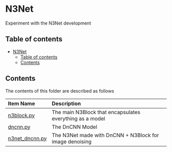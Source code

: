 # N3Net

Experiment with the N3Net development

## Table of contents

- [N3Net](#n3net)
    - [Table of contents](#table-of-contents)
    - [Contents](#contents)

## Contents

The contents of this folder are described as follows

| Item Name | Description |
| :--- | :---- |
| [n3block.py](./n3block.py) | The main N3Block that encapsulates everything as a model |
| [dncnn.py](./dncnn.py) | The DnCNN Model |
| [n3net_dncnn.py](./n3net_dncnn.py) | The N3Net made with DnCNN + N3Block for image denoising |
